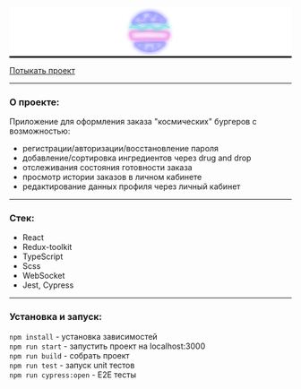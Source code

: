 <div style="text-align: center; background-color: #000">
    <img src="./src/images/logo.svg" alt="logo">
</div>
<p><a href="https://react-burger-pvl1001.vercel.app">Потыкать проект</a></p>



___

### О проекте:

Приложение для оформления заказа "космических" бургеров с возможностью:

- регистрации/авторизации/восстановление пароля
- добавление/сортировка ингредиентов через drug and drop
- отслеживания состояния готовности заказа
- просмотр истории заказов в личном кабинете
- редактирование данных профиля через личный кабинет

___

### Стек:

- React
- Redux-toolkit
- TypeScript
- Scss
- WebSocket
- Jest, Cypress

___

### Установка и запуск:

```npm install``` - установка зависимостей <br>
```npm run start``` - запустить проект на localhost:3000 <br>
```npm run build``` - собрать проект <br>
```npm run test``` - запуск unit тестов <br>
```npm run cypress:open``` - E2E тесты <br>
